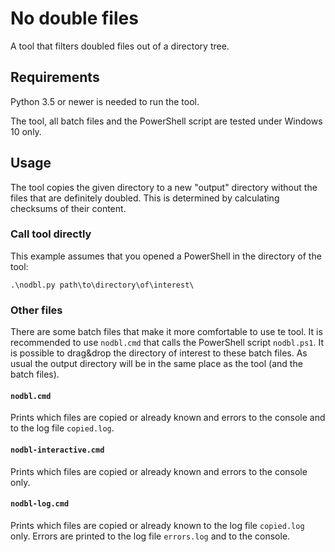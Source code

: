 # No double files

A tool that filters doubled files out of a directory tree.

## Requirements

Python 3.5 or newer is needed to run the tool.

The tool, all batch files and the PowerShell script are tested under Windows 10 only.

## Usage

The tool copies the given directory to a new "output" directory without the files that are definitely doubled. This is determined by calculating checksums of their content.

### Call tool directly

This example assumes that you opened a PowerShell in the directory of the tool:

```
.\nodbl.py path\to\directory\of\interest\
```

### Other files

There are some batch files that make it more comfortable to use te tool. It is recommended to use `nodbl.cmd` that calls the PowerShell script `nodbl.ps1`. It is possible to drag&drop the directory of interest to these batch files. As usual the output directory will be in the same place as the tool (and the batch files).

#### `nodbl.cmd`

Prints which files are copied or already known and errors to the console and to the log file `copied.log`.

#### `nodbl-interactive.cmd`

Prints which files are copied or already known and errors to the console only.

#### `nodbl-log.cmd`

Prints which files are copied or already known to the log file `copied.log` only. Errors are printed to the log file `errors.log` and to the console.
